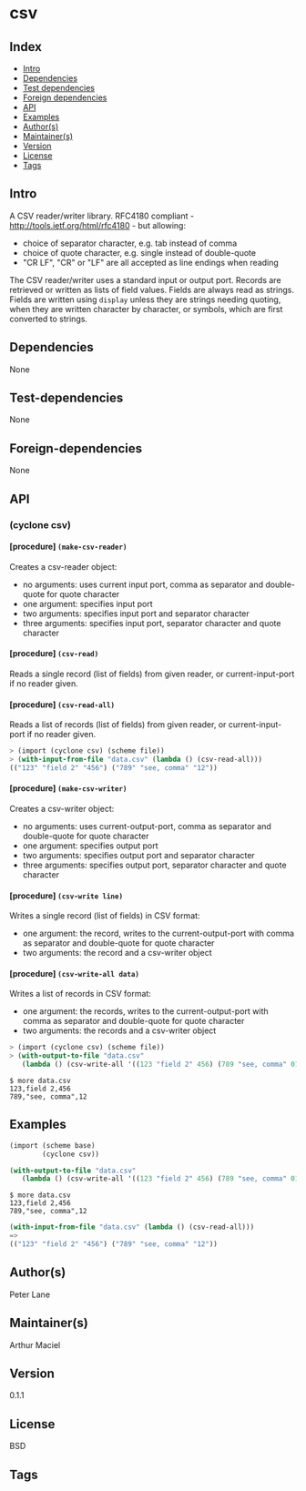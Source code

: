 # csv

## Index 
- [Intro](#Intro)
- [Dependencies](#Dependencies)
- [Test dependencies](#Test-dependencies)
- [Foreign dependencies](#Foreign-dependencies)
- [API](#API)
- [Examples](#Examples)
- [Author(s)](#Author(s))
- [Maintainer(s)](#Maintainer(s))
- [Version](#Version) 
- [License](#License) 
- [Tags](#Tags) 

## Intro 
A CSV reader/writer library. RFC4180 compliant - http://tools.ietf.org/html/rfc4180 - but allowing:

* choice of separator character, e.g. tab instead of comma
* choice of quote character, e.g. single instead of double-quote
* "CR LF", "CR" or "LF" are all accepted as line endings when reading

The CSV reader/writer uses a standard input or output port. Records are retrieved or written as lists of field values. Fields are always read as strings. Fields are written using `display` unless they are strings needing quoting, when they are written character by character, or symbols, which are first converted to strings.

## Dependencies 
None

## Test-dependencies 
None

## Foreign-dependencies 
None

## API 

### (cyclone csv)

#### [procedure]   `(make-csv-reader)`
Creates a csv-reader object:

* no arguments: uses current input port, comma as separator and double-quote for quote character
* one argument: specifies input port
* two arguments: specifies input port and separator character
* three arguments: specifies input port, separator character and quote character

#### [procedure]   `(csv-read)`
Reads a single record (list of fields) from given reader, or current-input-port if no reader given.

#### [procedure]   `(csv-read-all)`
Reads a list of records (list of fields) from given reader, or
current-input-port if no reader given.

```scheme
> (import (cyclone csv) (scheme file))
> (with-input-from-file "data.csv" (lambda () (csv-read-all)))
(("123" "field 2" "456") ("789" "see, comma" "12"))
```

#### [procedure]   `(make-csv-writer)`
Creates a csv-writer object:

* no arguments: uses current-output-port, comma as separator and double-quote for quote character
* one argument: specifies output port
* two arguments: specifies output port and separator character
* three arguments: specifies output port, separator character and quote character

#### [procedure]   `(csv-write line)`
Writes a single record (list of fields) in CSV format:

* one argument: the record, writes to the current-output-port with comma as separator and double-quote for quote character
* two arguments: the record and a csv-writer object

#### [procedure]   `(csv-write-all data)`
Writes a list of records in CSV format:

* one argument: the records, writes to the current-output-port with comma as separator and double-quote for quote character
* two arguments: the records and a csv-writer object

```scheme
> (import (cyclone csv) (scheme file))
> (with-output-to-file "data.csv" 
   (lambda () (csv-write-all '((123 "field 2" 456) (789 "see, comma" 012)))))
```
```shell
$ more data.csv
123,field 2,456
789,"see, comma",12
```

## Examples
```scheme
(import (scheme base)
        (cyclone csv))

(with-output-to-file "data.csv" 
   (lambda () (csv-write-all '((123 "field 2" 456) (789 "see, comma" 012)))))
```

```shell
$ more data.csv
123,field 2,456
789,"see, comma",12
```

```scheme
(with-input-from-file "data.csv" (lambda () (csv-read-all)))
=>
(("123" "field 2" "456") ("789" "see, comma" "12"))
```

## Author(s)
Peter Lane

## Maintainer(s) 
Arthur Maciel <arthurmaciel at gmail dot com>

## Version 
0.1.1

## License 
BSD

## Tags 

